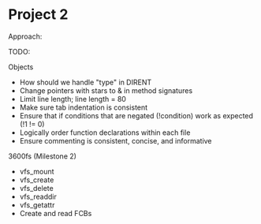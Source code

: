 Project 2
=========

Approach:


TODO:

Objects
  - How should we handle "type" in DIRENT
  - Change pointers with stars to & in method signatures
  - Limit line length; line length = 80
  - Make sure tab indentation is consistent
  - Ensure that if conditions that are negated (!condition) work as expected (!1 != 0)
  - Logically order function declarations within each file
  - Ensure commenting is consistent, concise, and informative

3600fs (Milestone 2)
  - vfs_mount
  - vfs_create
  - vfs_delete
  - vfs_readdir
  - vfs_getattr
  - Create and read FCBs
